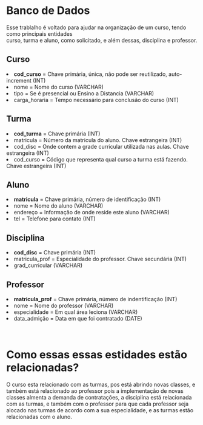 # <h1> Banco de Dados </h1>
<p> Esse trablalho é voltado para ajudar na organização de um curso, tendo como principais entidades<br> curso, turma e aluno, como solicitado, e além dessas, disciplina e professor.<p>
<h2>Curso</h2>
<p> 
<li> <b>cod_curso</b> = Chave primária, única, não pode ser reutilizado, auto-increment (INT)</li>
<li>nome = Nome do curso (VARCHAR)</li>
<li>tipo = Se é presencial ou Ensino a Distancia (VARCHAR) </li>
<li>carga_horaria = Tempo necessário para conclusão do curso (INT) </li>
</p>
<h2>Turma</h2>
<p>
<li> <b>cod_turma</b> = Chave primária (INT) </li>
<li>matricula = Número da matricula do aluno. Chave estrangeira (INT)</li>
<li>cod_disc = Onde contem a grade curricular utilizada nas aulas. Chave estrangeira (INT)</li>
<li>cod_curso = Código que representa qual curso a turma está fazendo. Chave estrangeira (INT)</li>
</p>
<h2>Aluno</h2>
<p>
<li> <b>matricula</b> = Chave primária, número de identificação (INT)</li>
<li>nome = Nome do aluno (VARCHAR) </li>
<li>endereço = Informação de onde reside este aluno (VARCHAR)</li>
<li>tel = Telefone para contato (INT)</li>
</p>
<h2>Disciplina</h2>
<p>
<li> <b>cod_disc</b> = Chave primária (INT)</li>
<li>matricula_prof = Especialidade do professor. Chave secundária (INT)</li>
<li>grad_curricular (VARCHAR)</li>
</p>
<h2>Professor</h2>
<p>
<li> <b>matricula_prof</b> = Chave primária, número de indentificação (INT)</li>
<li>nome = Nome do professor (VARCHAR)</li>
<li>especialidade = Em qual área leciona (VARCHAR)</li>
<li>data_admição = Data em que foi contratado (DATE)</li>
</p>
<br>
<h1>Como essas essas estidades estão relacionadas?</h1>
<p>O curso esta relacionado com as turmas, pos está abrindo novas classes, e também está relacionado ao professor pois a implementação de novas classes almenta a demanda de contratações, a disciplina está relacionada com as turmas, e também com o professor para que  cada professor seja alocado nas turmas de acordo com a sua especialidade, e as turmas estão relacionadas com o aluno.
